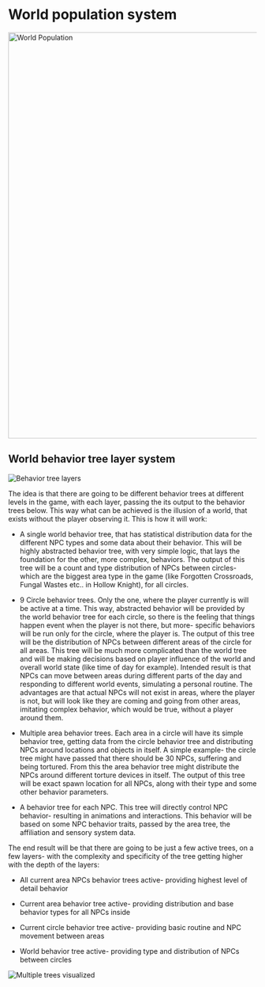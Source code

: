 # World population system

<img src="https://i.ibb.co/H2wd0Tm/wprld-population.png" title="" alt="World Population" width="821">

## World behavior tree layer system

![Behavior tree layers](https://i.ibb.co/XDj5Vvy/Behavior-Tree-Layers-System.png)

The idea is that there are going to be different behavior trees at different levels in the game, with each layer, passing the its output to the behavior trees below. This way what can be achieved is the illusion of a world, that exists without the player observing it. This is how it will work:

* A single world behavior tree, that has statistical distribution data for the different NPC types and some data about their behavior. This will be highly abstracted behavior tree, with very simple logic, that lays the foundation for the other, more complex, behaviors. The output of this tree will be a count and type distribution of NPCs between circles- which are the biggest area type in the game (like Forgotten Crossroads, Fungal Wastes etc.. in Hollow Knight), for all circles.

* 9 Circle behavior trees. Only the one, where the player currently is will be active at a time. This way, abstracted behavior will be provided by the world behavior tree for each circle, so there is the feeling that things happen event when the player is not there, but more- specific behaviors will be run only for the circle, where the player is. The output of this tree will be the distribution of NPCs between different areas of the circle for all areas. This tree will be much more complicated than the world tree and will be making decisions based on player influence of the world and overall world state (like time of day for example). Intended result is that NPCs can move between areas during different parts of the day and responding to different world events, simulating a personal routine. The advantages are that actual NPCs will not exist in areas, where the player is not, but will look like they are coming and going from other areas, imitating complex behavior, which would be true, without a player around them.

* Multiple area behavior trees. Each area in a circle will have its simple behavior tree, getting data from the circle behavior tree and distributing NPCs around locations and objects in itself. A simple example- the circle tree might have passed that there should be 30 NPCs, suffering and being tortured. From this the area behavior tree might distribute the NPCs around different torture devices in itself. The output of this tree will be exact spawn location for all NPCs, along with their type and some other behavior parameters.

* A behavior tree for each NPC. This tree will directly control NPC behavior- resulting in animations and interactions. This behavior will be based on some NPC behavior traits, passed by the area tree, the affiliation and sensory system data.

The end result will be that there are going to be just a few active trees, on a few layers- with the complexity and specificity of the tree getting higher with the depth of the layers:

* All current area NPCs behavior trees active- providing highest level of detail behavior

* Current area behavior tree active- providing distribution and base behavior types for all NPCs inside

* Current circle behavior tree active- providing basic routine and NPC movement between areas

* World behavior tree active- providing type and distribution of NPCs between circles

![Multiple trees visualized](https://i.ibb.co/k44fQxf/Behavior-Tree-Layers-System-Page-2.png)

